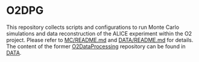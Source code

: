 # O2DPG

This repository collects scripts and configurations to run Monte Carlo simulations and data reconstruction of the ALICE experiment within the O2 project.
Please refer to  [MC/README.md](MC/README.md) and [DATA/README.md](DATA/README.md) for details.
The content of the former [O2DataProcessing](https://github.com/AliceO2Group/O2DataProcessing) repository can be found in [DATA](DATA).
